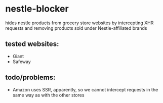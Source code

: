 # nestle-blocker
hides nestle products from grocery store websites by intercepting XHR requests and removing products sold under Nestle-affiliated brands
## tested websites:
- Giant
- Safeway

## todo/problems:
- Amazon uses SSR, apparently, so we cannot intercept requests in the same way as with the other stores